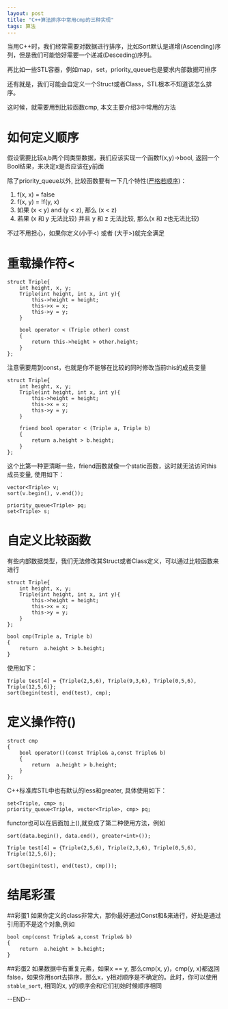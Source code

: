 ```yaml
---
layout: post
title: "C++算法排序中常用cmp的三种实现"
tags: 算法
---
```


当用C++时，我们经常需要对数据进行排序，比如Sort默认是递增(Ascending)序列，但是我们可能恰好需要一个递减(Desceding)序列。

再比如一些STL容器，例如map，set，priority_queue也是要求内部数据可排序

还有就是，我们可能会自定义一个Struct或者Class，STL根本不知道该怎么排序。

这时候，就需要用到比较函数cmp, 本文主要介绍3中常用的方法

# 如何定义顺序

假设需要比较a,b两个同类型数据，我们应该实现一个函数f(x,y)->bool, 返回一个Bool结果，来决定x是否应该在y前面

除了priority_queue以外, 比较函数要有一下几个特性([严格若顺序](https://en.wikipedia.org/wiki/Weak_ordering))：

1. f(x, x) = false
2. f(x, y) = !f(y, x)
3. 如果 (x < y) and (y < z), 那么 (x < z)
4. 若果 (x 和 y 无法比较) 并且 y 和 z 无法比较, 那么(x 和 z也无法比较)

不过不用担心，如果你定义(小于<) 或者 (大于>)就完全满足

# 重载操作符<

```
struct Triple{
    int height, x, y;
    Triple(int height, int x, int y){
        this->height = height;
        this->x = x;
        this->y = y;
    }
    
    bool operator < (Triple other) const
    {
        return this->height > other.height;
    }
};
```
注意需要用到const，也就是你不能够在比较的同时修改当前this的成员变量

```
struct Triple{
    int height, x, y;
    Triple(int height, int x, int y){
        this->height = height;
        this->x = x;
        this->y = y;
    }
    
    friend bool operator < (Triple a, Triple b)
    {
        return a.height > b.height;
    }
};
```

这个比第一种更清晰一些，friend函数就像一个static函数，这时就无法访问this成员变量, 使用如下：


```
vector<Triple> v;
sort(v.begin(), v.end());

priority_queue<Triple> pq;
set<Triple> s;

```

# 自定义比较函数

有些内部数据类型，我们无法修改其Struct或者Class定义，可以通过比较函数来进行

```
struct Triple{
    int height, x, y;
    Triple(int height, int x, int y){
        this->height = height;
        this->x = x;
        this->y = y;
    }
};

bool cmp(Triple a, Triple b)
{
    return  a.height > b.height;
}
```

使用如下：

```
Triple test[4] = {Triple(2,5,6), Triple(9,3,6), Triple(0,5,6), Triple(12,5,6)};
sort(begin(test), end(test), cmp);
```

# 定义操作符()

```
struct cmp
{
    bool operator()(const Triple& a,const Triple& b)
    {
        return  a.height > b.height;
    }
};

```

C++标准库STL中也有默认的less<T>和greater<T>, 具体使用如下：

```
set<Triple, cmp> s;
priority_queue<Triple, vector<Triple>, cmp> pq;
```

functor也可以在后面加上(),就变成了第二种使用方法，例如

```
sort(data.begin(), data.end(), greater<int>());

Triple test[4] = {Triple(2,5,6), Triple(2,3,6), Triple(0,5,6), Triple(12,5,6)};

sort(begin(test), end(test), cmp());

```


# 结尾彩蛋
##彩蛋1
如果你定义的class非常大，那你最好通过Const和&来进行，好处是通过引用而不是这个对象,例如

```
bool cmp(const Triple& a,const Triple& b)
{
    return  a.height > b.height;
}
```

##彩蛋2
如果数据中有重复元素，如果x == y, 那么cmp(x, y)，cmp(y, x)都返回false，如果你用sort去排序，那么x，y相对顺序是不确定的。此时，你可以使用```stable_sort```, 相同的x, y的顺序会和它们初始时候顺序相同


--END--
